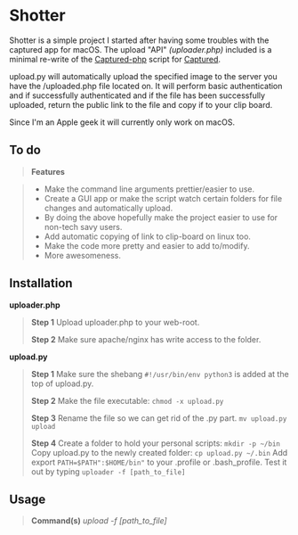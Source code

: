 Shotter
===================

Shotter is a simple project I started after having some troubles with the captured app for macOS. The upload "API" *(uploader.php)* included is a minimal re-write of the [Captured-php](https://github.com/csexton/captured-php) script for [Captured](http://www.capturedapp.com).

upload.py will automatically upload the specified image to the server you have the /uploaded.php file located on. It will perform basic authentication and if successfully authenticated and if the file has been successfully uploaded, return the public link to the file and copy if to your clip board.

Since I'm an Apple geek it will currently only work on macOS.


To do
-------------

>**Features**

 > -  Make the command line arguments prettier/easier to use.
 > -  Create a GUI app or make the script watch certain folders for file changes and automatically upload.
 > - By doing the above hopefully make the project easier to use for non-tech savy users.
 > - Add automatic copying of link to clip-board on linux too.
 > - Make the code more pretty and easier to add to/modify.
 > - More awesomeness.

Installation
-------------

**uploader.php**
>**Step 1**
>Upload uploader.php to your web-root.
>
>**Step 2**
>Make sure apache/nginx has write access to the folder.

**upload.py**
> **Step 1**
> Make sure the shebang `#!/usr/bin/env python3` is added at the top of upload.py.
>
> **Step 2**
> Make the file executable: `chmod -x upload.py`
>
>**Step 3**
> Rename the file so we can get rid of the .py part. `mv upload.py upload`
>
> **Step 4**
> Create a folder to hold your personal scripts: `mkdir -p ~/bin`
> Copy upload.py to the newly created folder: `cp upload.py ~/.bin`
> Add export `PATH=$PATH":$HOME/bin"` to your .profile or .bash_profile.
> Test it out by typing `uploader -f [path_to_file]`


Usage
-------------

> **Command(s)**
> *upload -f [path_to_file]*

